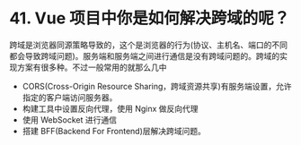 # 41. Vue 项目中你是如何解决跨域的呢？

跨域是浏览器同源策略导致的，这个是浏览器的行为(协议、主机名、端口的不同都会导致跨域问题)。服务端和服务端之间进行通信是没有跨域问题的。跨域的实现方案有很多种。不过一般常用的就那么几中

- CORS(Cross-Origin Resource Sharing，跨域资源共享)有服务端设置，允许指定的客户端访问服务器。
- 构建工具中设置反向代理，使用 Nginx 做反向代理
- 使用 WebSocket 进行通信
- 搭建 BFF(Backend For Frontend)层解决跨域问题。